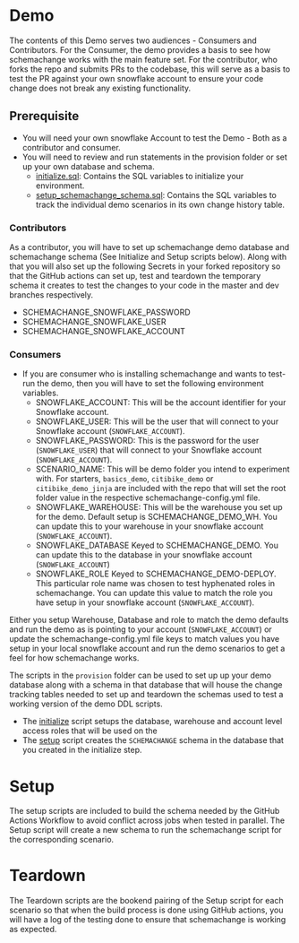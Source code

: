 # Demo

The contents of this Demo serves two audiences - Consumers and Contributors. For the Consumer, the demo provides a basis
to see how schemachange works with the main feature set. For the contributor, who forks the repo and submits PRs to the
codebase, this will serve as a basis to test the PR against your own snowflake account to ensure your code change does
not break any existing functionality.

## Prerequisite

- You will need your own snowflake Account to test the Demo - Both as a contributor and consumer.
- You will need to review and run statements in the provision folder or set up your own database and schema.
    - [initialize.sql](provision/initialize.sql): Contains the SQL variables to initialize your environment.
    - [setup_schemachange_schema.sql](provision/setup_schemachange_schema.sql): Contains the SQL variables to track the
      individual demo scenarios in its own change history table.

### Contributors

As a contributor, you will have to set up schemachange demo database and schemachange schema (See Initialize and Setup
scripts below). Along with that you will also set up the following Secrets in your forked repository so that the GitHub
actions can set up, test and teardown the temporary schema it creates to test the changes to your code in the master and
dev branches respectively.

- SCHEMACHANGE_SNOWFLAKE_PASSWORD
- SCHEMACHANGE_SNOWFLAKE_USER
- SCHEMACHANGE_SNOWFLAKE_ACCOUNT

### Consumers

- If you are consumer who is installing schemachange and wants to test-run the demo, then you will have to set the
  following environment variables.
    - SNOWFLAKE_ACCOUNT: This will be the account identifier for your Snowflake account.
    - SNOWFLAKE_USER: This will be the user that will connect to your Snowflake account (`SNOWFLAKE_ACCOUNT`).
    - SNOWFLAKE_PASSWORD: This is the password for the user (`SNOWFLAKE_USER`) that will connect to your Snowflake account (`SNOWFLAKE_ACCOUNT`).
    - SCENARIO_NAME: This will be demo folder you intend to experiment with. For
      starters, `basics_demo`, `citibike_demo` or `citibike_demo_jinja` are included with the repo that will set the
      root folder value in the respective schemachange-config.yml file.
    - SNOWFLAKE_WAREHOUSE: This will be the warehouse you set up for the demo. Default setup is SCHEMACHANGE_DEMO_WH. You can update this to your warehouse in your snowflake account (`SNOWFLAKE_ACCOUNT`).
    - SNOWFLAKE_DATABASE Keyed to SCHEMACHANGE_DEMO. You can update this to the database in your snowflake account (`SNOWFLAKE_ACCOUNT`)
    - SNOWFLAKE_ROLE Keyed to SCHEMACHANGE_DEMO-DEPLOY. This particular role name was chosen to test hyphenated roles in schemachange. You can update this value to match the role you have setup in your snowflake account (`SNOWFLAKE_ACCOUNT`).

Either you setup Warehouse, Database and role to match the demo defaults and run the demo as is pointing to your account (`SNOWFLAKE_ACCOUNT`) or update the schemachange-config.yml file keys to match values you have setup in your local snowflake account and run the demo scenarios to get a feel for how schemachange works.

The scripts in the `provision` folder can be used to set up up your demo database along with a schema in that database
that will house the change tracking tables needed to set up and teardown the schemas used to test a working version of
the demo DDL scripts.

- The [initialize](provision/initialize.sql) script setups the database, warehouse and account level access roles that
  will be used on the
- The [setup](provision/setup_schemachange_schema.sql) script creates the `SCHEMACHANGE` schema in the database that you
  created in the initialize step.

# Setup

The setup scripts are included to build the schema needed by the GitHub Actions Workflow to avoid conflict across jobs
when tested in parallel. The Setup script will create a new schema to run the schemachange script for the corresponding
scenario.

# Teardown

The Teardown scripts are the bookend pairing of the Setup script for each scenario so that when the build process is
done using GitHub actions, you will have a log of the testing done to ensure that schemachange is working as expected.
